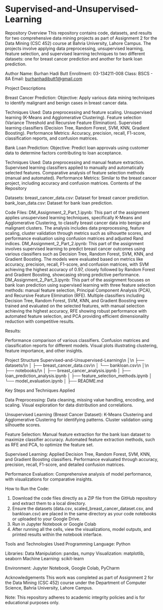 # Supervised-and-Unsupervised-Learning
Repository Overview
This repository contains code, datasets, and results for two comprehensive data mining projects as part of Assignment 2 for the Data Mining (CSC 452) course at Bahria University, Lahore Campus. The projects involve applying data preprocessing, unsupervised learning, feature selection, and supervised learning techniques to two different datasets: one for breast cancer prediction and another for bank loan prediction.

Author
Name: Burhan Hadi Butt
Enrollment: 03-134211-008
Class: BSCS - 8A
Email: burhanhadibutt1@gmail.com

Project Descriptions

Breast Cancer Prediction:
Objective: Apply various data mining techniques to identify malignant and benign cases in breast cancer data.

Techniques Used:
Data preprocessing and feature scaling.
Unsupervised learning (K-Means and Agglomerative Clustering).
Feature selection (Variance Threshold and Recursive Feature Elimination).
Supervised learning classifiers (Decision Tree, Random Forest, SVM, KNN, Gradient Boosting).
Performance Metrics: Accuracy, precision, recall, F1-score, classification reports, and confusion matrices.

Bank Loan Prediction:
Objective: Predict loan approvals using customer data to determine factors contributing to loan acceptance.

Techniques Used:
Data preprocessing and manual feature extraction.
Supervised learning classifiers applied to manually and automatically selected features.
Comparative analysis of feature selection methods (manual and automated).
Performance Metrics: Similar to the breast cancer project, including accuracy and confusion matrices.
Contents of the Repository

Datasets:
breast_cancer_data.csv: Dataset for breast cancer prediction.
bank_loan_data.csv: Dataset for bank loan prediction.

Code Files:
DM_Assignment_2_Part_1.ipynb: This part of the assignment applies unsupervised learning techniques, specifically K-Means and Agglomerative Clustering, to classify breast cancer data into benign and malignant clusters. The analysis includes data preprocessing, feature scaling, cluster validation through metrics such as silhouette scores, and performance evaluation using confusion matrices and adjusted Rand indices.
DM_Assignment_2_Part_2.ipynb: This part of the assignment involves supervised learning to predict breast cancer outcomes using various classifiers such as Decision Tree, Random Forest, SVM, KNN, and Gradient Boosting. The models were evaluated based on metrics like accuracy, precision, recall, F1-score, and confusion matrices, with SVM achieving the highest accuracy of 0.97, closely followed by Random Forest and Gradient Boosting, showcasing strong predictive performance.
DM_Assignment_2_Part_3.ipynb: This part of the assignment focuses on bank loan prediction using supervised learning with three feature selection methods: manual feature selection, Principal Component Analysis (PCA), and Recursive Feature Elimination (RFE). Multiple classifiers including Decision Tree, Random Forest, SVM, KNN, and Gradient Boosting were trained and evaluated on the selected features, with manual selection achieving the highest accuracy, RFE showing robust performance with automated feature selection, and PCA providing efficient dimensionality reduction with competitive results.

Results:

Performance comparison of various classifiers.
Confusion matrices and classification reports for different models.
Visual plots illustrating clustering, feature importance, and other insights.

Project Structure
Supervised-and-Unsupervised-Learning\n
│\n
├── datasets/\n
│   ├── breast_cancer_data.csv\n
│   └── bankloan.csv\n
│\n
├── notebooks/\n
│   ├── breast_cancer_analysis.ipynb
│   ├── loan_prediction_analysis.ipynb
│   ├── feature_selection_methods.ipynb
│   └── model_evaluation.ipynb
│
├── README.md

Key Steps and Techniques Applied

Data Preprocessing:
Data cleaning, missing value handling, encoding, and scaling.
Visual exploration for data distribution and correlations.

Unsupervised Learning (Breast Cancer Dataset):
K-Means Clustering and Agglomerative Clustering for identifying patterns.
Cluster validation using silhouette scores.

Feature Selection:
Manual feature extraction for the bank loan dataset to maximize classifier accuracy.
Automated feature extraction methods, such as RFE and PCA, to optimize the feature set.

Supervised Learning:
Applied Decision Tree, Random Forest, SVM, KNN, and Gradient Boosting classifiers.
Performance evaluated through accuracy, precision, recall, F1-score, and detailed confusion matrices.

Performance Evaluation:
Comprehensive analysis of model performance, with visualizations for comparative insights.

How to Run the Code:
1) Download the code files directly as a ZIP file from the GitHub repository and extract them to a local directory.
2) Ensure the datasets (data.csv, scaled_breast_cancer_dataset.csv, and bankloan.csv) are placed in the same directory as your code notebooks or uploaded to your Google Drive.
3) Run in Jupyter Notebook or Google Colab
4) After running all the cells, view the visualizations, model outputs, and printed results within the notebook interface.

Tools and Technologies Used
Programming Language: Python

Libraries:
Data Manipulation: pandas, numpy
Visualization: matplotlib, seaborn
Machine Learning: scikit-learn

Environment: Jupyter Notebook, Google Colab, PyCharm

Acknowledgements
This work was completed as part of Assignment 2 for the Data Mining (CSC 452) course under the Department of Computer Science, Bahria University, Lahore Campus.

Note: This repository adheres to academic integrity policies and is for educational purposes only.
